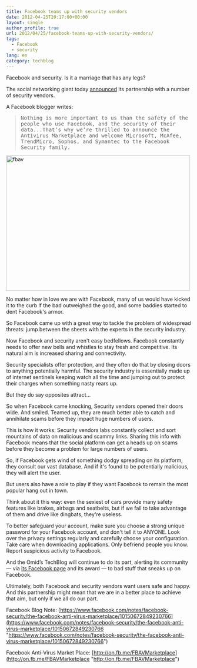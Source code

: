 ```yaml
---
title: Facebook teams up with security vendors
date: 2012-04-25T20:17:00+00:00
layout: single
author_profile: true
url: 2012/04/25/facebook-teams-up-with-security-vendors/
tags:
  - Facebook
  - security
lang: en
category: techblog
---
```

Facebook and security. Is it a marriage that has any legs? 

The social networking giant today [announced](https://www.facebook.com/notes/facebook-security/the-facebook-anti-virus-marketplace/10150672849230766) its partnership with a number of security vendors. 

A Facebook blogger writes: 

> <tt>Nothing is more important to us than the safety of the people who use Facebook, and the security of their data...That’s why we’re thrilled to announce the Antivirus Marketplace and welcome Microsoft, McAfee, TrendMicro, Sophos, and Symantec to the Facebook Security family.</tt>

[<img title="fbav" border="0" alt="fbav" src="http://lh6.ggpht.com/-tCQjDxzrvUA/T5hUyGftouI/AAAAAAAAFsA/Lt42yWWSDtQ/fbav_thumb%25255B2%25255D.jpg?imgmax=800" width="500" height="368" />](http://lh6.ggpht.com/-6R0hfNpc2cc/T5hUvtpXAgI/AAAAAAAAFr4/3nIpstco1iw/s1600-h/fbav%25255B4%25255D.jpg) 

No matter how in love we are with Facebook, many of us would have kicked it to the curb if the bad outweighed the good, and some baddies started to dent Facebook's armor. 

So Facebook came up with a great way to tackle the problem of widespread threats: jump between the sheets with the experts in the security industry. 

Now Facebook and security aren't easy bedfellows. Facebook constantly needs to offer new bells and whistles to stay fresh and competitive. Its natural aim is increased sharing and connectivity. 

Security specialists offer protection, and they often do that by closing doors to anything potentially harmful. The security industry is essentially made up of internet sentinels keeping watch all the time and jumping out to protect their charges when something nasty rears up. 

But they do say opposites attract… 

So when Facebook came knocking, Security vendors opened their doors wide. And smiled. Teamed up, they are much better able to catch and annihilate scams before they impact huge numbers of users. 

This is how it works: Security vendors labs constantly collect and sort mountains of data on malicious and scammy links. Sharing this info with Facebook means that the social platform can get a heads up on scams before they become a problem for large numbers of users. 

So, if Facebook gets wind of something dodgy spreading on its platform, they consult our vast database. And if it's found to be potentially malicious, they will alert the user. 

But users also have a role to play if they want Facebook to remain the most popular hang out in town. 

Think about it this way: even the sexiest of cars provide many safety features like brakes, airbags and seatbelts, but if we fail to take advantage of them and drive like dingbats, they're useless. 

To better safeguard your account, make sure you choose a strong unique password for your Facebook account, and don't tell it to ANYONE. Look over the privacy settings regularly and carefully choose your configuration. Take care when downloading applications. Only befriend people you know. Report suspicious activity to Facebook. 

And the Omid’s TechBlog will continue to do its part, alerting its community — via <a href="https://www.facebook.com/omidsnetwork/" target="_blank">its Facebook page</a> and its award — to bad stuff that sneaks up on Facebook. 

Ultimately, both Facebook and security vendors want users safe and happy. And this partnership might mean that we are in a better place to achieve that aim, but only if we all do our part. 

Facebook Blog Note: [https://www.facebook.com/notes/facebook-security/the-facebook-anti-virus-marketplace/10150672849230766](https://www.facebook.com/notes/facebook-security/the-facebook-anti-virus-marketplace/10150672849230766 "https://www.facebook.com/notes/facebook-security/the-facebook-anti-virus-marketplace/10150672849230766") 

Facebook Anti-Virus Market Place: [http://on.fb.me/FBAVMarketplace](http://on.fb.me/FBAVMarketplace "http://on.fb.me/FBAVMarketplace")